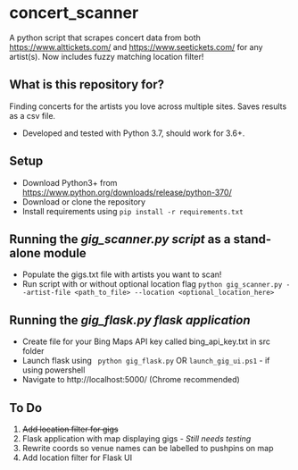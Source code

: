 # concert_scanner
A python script that scrapes concert data from both https://www.alttickets.com/ and https://www.seetickets.com/ for any artist(s). Now includes fuzzy matching location filter!

## What is this repository for? ##
Finding concerts for the artists you love across multiple sites. Saves results as a csv file.
* Developed and tested with Python 3.7, should work for 3.6+.

## Setup ##
* Download Python3+ from https://www.python.org/downloads/release/python-370/
* Download or clone the repository 
* Install requirements using ```pip install -r requirements.txt```

## Running the *gig_scanner.py script* as a stand-alone module ##
* Populate the gigs.txt file with artists you want to scan!
* Run script with or without optional location flag ```python gig_scanner.py --artist-file <path_to_file> --location <optional_location_here>```

## Running the *gig_flask.py flask application* ##
* Create file for your Bing Maps API key called bing_api_key.txt in src folder
* Launch flask using ``` python gig_flask.py``` OR ```launch_gig_ui.ps1``` - if using powershell
* Navigate to http://localhost:5000/ (Chrome recommended)

## To Do ##
1. <s>Add location filter for gigs</s>
2. Flask application with map displaying gigs - *Still needs testing*
3. Rewrite coords so venue names can be labelled to pushpins on map
4. Add location filter for Flask UI
